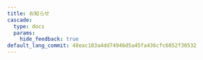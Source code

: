 ```yaml
---
title: お知らせ
cascade:
  type: docs
  params:
    hide_feedback: true
default_lang_commit: 48eac183a4dd74946d5a45fa436cfc6052f30532
---
```

